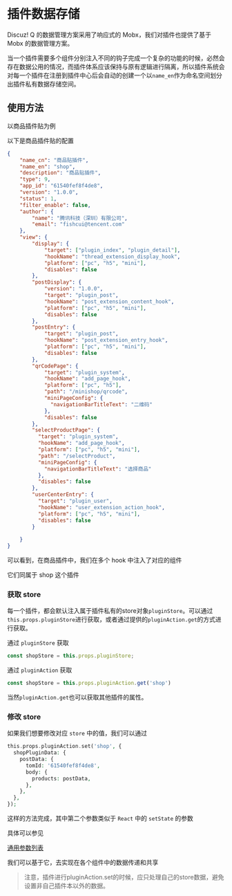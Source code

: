 # 插件数据存储

Discuz! Q 的数据管理方案采用了响应式的 Mobx，我们对插件也提供了基于 Mobx 的数据管理方案。

当一个插件需要多个组件分别注入不同的钩子完成一个复杂的功能的时候，必然会存在数据公用的情况，而插件体系应该保持与原有逻辑进行隔离，所以插件系统会对每一个插件在注册到插件中心后会自动的创建一个以`name_en`作为命名空间划分出插件私有数据存储空间。

## 使用方法

以商品插件贴为例

以下是商品插件贴的配置

```json
{
    "name_cn": "商品贴插件",
    "name_en": "shop",
    "description": "商品贴插件",
    "type": 9,
    "app_id": "61540fef8f4de8",
    "version": "1.0.0",
    "status": 1,
    "filter_enable": false,
    "author": {
        "name": "腾讯科技（深圳）有限公司",
        "email": "fishcui@tencent.com"
    },
    "view": {
        "display": {
            "target": ["plugin_index", "plugin_detail"],
            "hookName": "thread_extension_display_hook",
            "platform": ["pc", "h5", "mini"],
            "disables": false
        },
        "postDisplay": {
            "version": "1.0.0",
            "target": "plugin_post",
            "hookName": "post_extension_content_hook",
            "platform": ["pc", "h5", "mini"],
            "disables": false
        },
        "postEntry": {
            "target": "plugin_post",
            "hookName": "post_extension_entry_hook",
            "platform": ["pc", "h5", "mini"],
            "disables": false
        },
        "qrCodePage": {
            "target": "plugin_system",
            "hookName": "add_page_hook",
            "platform": ["pc", "h5"],
            "path": "/minishop/qrcode",
            "miniPageConfig": {
              "navigationBarTitleText": "二维码"
            },
            "disables": false
        },
        "selectProductPage": {
          "target": "plugin_system",
          "hookName": "add_page_hook",
          "platform": ["pc", "h5", "mini"],
          "path": "/selectProduct",
          "miniPageConfig": {
            "navigationBarTitleText": "选择商品"
          },
          "disables": false
        },
        "userCenterEntry": {
          "target": "plugin_user",
          "hookName": "user_extension_action_hook",
          "platform": ["pc", "h5", "mini"],
          "disables": false
        }
          
    }
}
```

可以看到，在商品插件中，我们在多个 hook 中注入了对应的组件

它们同属于 shop 这个插件

### 获取 store

每一个插件，都会默认注入属于插件私有的store对象`pluginStore`。可以通过`this.props.pluginStore`进行获取，或者通过提供的`pluginAction.get`的方式进行获取。

通过 `pluginStore` 获取

```javascript
const shopStore = this.props.pluginStore;
```

通过 `pluginAction` 获取

```javascript
const shopStore = this.props.pluginAction.get('shop')
```

当然`pluginAction.get`也可以获取其他插件的属性。

### 修改 store

如果我们想要修改对应 `store` 中的值，我们可以通过

```php
this.props.pluginAction.set('shop', {
  shopPluginData: {
    postData: {
      tomId: '61540fef8f4de8',
      body: {
        products: postData,
      },
    },
  },
});
```

这样的方法完成，其中第二个参数类似于 `React` 中的 `setState` 的参数

具体可以参见

[通用参数列表](../hooks/common_props.md)

我们可以基于它，去实现在各个组件中的数据传递和共享

> 注意，插件进行pluginAction.set的时候，应只处理自己的store数据，避免设置非自己插件本以外的数据。